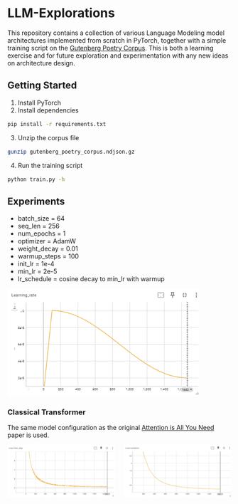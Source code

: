 # LLM-Explorations

This repository contains a collection of various Language Modeling model architectures implemented from scratch in PyTorch, together with a simple training script on the [Gutenberg Poetry Corpus](https://github.com/aparrish/gutenberg-poetry-corpus). This is both a learning exercise and for future exploration and experimentation with any new ideas on architecture design.

## Getting Started

1. Install PyTorch
2. Install dependencies
```bash
pip install -r requirements.txt
```
3. Unzip the corpus file
```bash
gunzip gutenberg_poetry_corpus.ndjson.gz
```
4. Run the training script
```bash
python train.py -h
```

## Experiments

- batch_size = 64
- seq_len = 256
- num_epochs = 1
- optimizer = AdamW
- weight_decay = 0.01
- warmup_steps = 100
- init_lr = 1e-4
- min_lr = 2e-5
- lr_schedule = cosine decay to min_lr with warmup

![Learning Rate Schedule](images/lr.png)



### Classical Transformer

The same model configuration as the original [Attention is All You Need](https://arxiv.org/abs/1706.03762) paper is used.

<div style="display: flex; justify-content: space-between;">
    <img src="images/train_loss_classical_transformer.png" width="48%" alt="Training Loss">
    <img src="images/val_loss_classical_transformer.png" width="48%" alt="Validation Loss">
</div>
